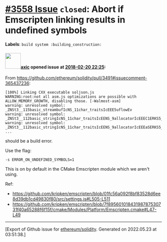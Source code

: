 # [\#3558 Issue](https://github.com/ethereum/solidity/issues/3558) `closed`: Abort if Emscripten linking results in undefined symbols
**Labels**: `build system :building_construction:`


#### <img src="https://avatars.githubusercontent.com/u/20340?v=4" width="50">[axic](https://github.com/axic) opened issue at [2018-02-20 22:25](https://github.com/ethereum/solidity/issues/3558):

From https://github.com/ethereum/solidity/pull/3491#issuecomment-365437236:

```
[100%] Linking CXX executable soljson.js
WARNING:root:not all asm.js optimizations are possible with ALLOW_MEMORY_GROWTH, disabling those. [-Walmost-asm]
warning: unresolved symbol: _ZNSt3__115basic_streambufIcNS_11char_traitsIcEEE5uflowEv
warning: unresolved symbol: _ZNSt3__112basic_stringIcNS_11char_traitsIcEENS_9allocatorIcEEEC1ERKS5_jjRKS4_
warning: unresolved symbol: _ZNSt3__112basic_stringIcNS_11char_traitsIcEENS_9allocatorIcEEEaSERKS5_
...
```

should be a build error.

Use the flag:
```
-s ERROR_ON_UNDEFINED_SYMBOLS=1
```

This is on by default in the CMake Emscripten module which we aren't using.

Ref:
- https://github.com/kripken/emscripten/blob/01fc56a092f8bf83528d6ee8d39db1cd49830f80/src/settings.js#L505-L511
- https://github.com/kripken/emscripten/blob/7f89560101843198787530731f40a65288f6f15f/cmake/Modules/Platform/Emscripten.cmake#L47-L49




-------------------------------------------------------------------------------



[Export of Github issue for [ethereum/solidity](https://github.com/ethereum/solidity). Generated on 2022.05.23 at 03:51:38.]
